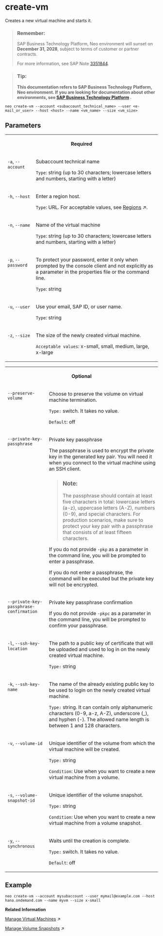 <!-- loio16f9fab6ae2d40fda106cc7b469d484b -->

# create-vm

Creates a new virtual machine and starts it.



> ### Remember:  
> SAP Business Technology Platform, Neo environment will sunset on **December 31, 2028**, subject to terms of customer or partner contracts.
> 
> For more information, see SAP Note [3351844](https://me.sap.com/notes/3351844).

> ### Tip:  
> **This documentation refers to SAP Business Technology Platform, Neo environment. If you are looking for documentation about other environments, see [SAP Business Technology Platform](https://help.sap.com/docs/btp/sap-business-technology-platform/sap-business-technology-platform?version=Cloud) .**



```
neo create-vm --account <subaccount_technical_name> --user <e-mail_or_user> --host <host> --name <vm_name> --size <vm_size>
```



## Parameters




<table>
<tr>
<th valign="top" colspan="2">

Required

</th>
</tr>
<tr>
<td valign="top">

`-a`, `--account`

</td>
<td valign="top">

Subaccount technical name

`Type`: string \(up to 30 characters; lowercase letters and numbers, starting with a letter\)

</td>
</tr>
<tr>
<td valign="top">

`-h`, `--host`

</td>
<td valign="top">

Enter a region host.

`Type`: URL. For acceptable values, see [Regions](https://help.sap.com/viewer/65de2977205c403bbc107264b8eccf4b/Cloud/en-US/350356d1dc314d3199dca15bd2ab9b0e.html "You can deploy applications in different regions. Each region represents a geographical location (for example, Europe, US East) where applications, data, or services are hosted.") :arrow_upper_right:.

</td>
</tr>
<tr>
<td valign="top">

`-n`, `--name` 

</td>
<td valign="top">

Name of the virtual machine

`Type`: string \(up to 30 characters; lowercase letters and numbers, starting with a letter\)

</td>
</tr>
<tr>
<td valign="top">

`-p`, `--password`

</td>
<td valign="top">

To protect your password, enter it only when prompted by the console client and not explicitly as a parameter in the properties file or the command line.

`Type`: string

</td>
</tr>
<tr>
<td valign="top">

`-u`, `--user`

</td>
<td valign="top">

Use your email, SAP ID, or user name.

`Type`: string

</td>
</tr>
<tr>
<td valign="top">

`-z`, `--size` 

</td>
<td valign="top">

The size of the newly created virtual machine.

`Acceptable values`: x-small, small, medium, large, x-large

</td>
</tr>
</table>


<table>
<tr>
<th valign="top" colspan="2">

Optional

</th>
</tr>
<tr>
<td valign="top">

`--preserve-volume`

</td>
<td valign="top">

Choose to preserve the volume on virtual machine termination.

`Type:` switch. It takes no value.

`Default`: off

</td>
</tr>
<tr>
<td valign="top">

`--private-key-passphrase`

</td>
<td valign="top">

Private key passphrase

The passphrase is used to encrypt the private key in the generated key pair. You will need it when you connect to the virtual machine using an SSH client.

> ### Note:  
> The passphrase should contain at least five characters in total: lowercase letters \(a-z\), uppercase letters \(A-Z\), numbers \(0-9\), and special characters. For production scenarios, make sure to protect your key pair with a passphrase that consists of at least fifteen characters.

If you do not provide `-pkp` as a parameter in the command line, you will be prompted to enter a passphrase.

If you do not enter a passphrase, the command will be executed but the private key will not be encrypted.

</td>
</tr>
<tr>
<td valign="top">

`--private-key-passphrase-confirmation` 

</td>
<td valign="top">

Private key passphrase confirmation

If you do not provide `-pkpc` as a parameter in the command line, you will be prompted to confirm your passphrase.

</td>
</tr>
<tr>
<td valign="top">

`-l`, `--ssh-key-location`

</td>
<td valign="top">

The path to a public key of certificate that will be uploaded and used to log in on the newly created virtual machine.

`Type:` string

</td>
</tr>
<tr>
<td valign="top">

`-k`, `--ssh-key-name` 

</td>
<td valign="top">

The name of the already existing public key to be used to login on the newly created virtual machine.

`Type:` string. It can contain only alphanumeric characters \(0-9, a-z, A-Z\), underscore \(\_\), and hyphen \(-\). The allowed name length is between 1 and 128 characters.

</td>
</tr>
<tr>
<td valign="top">

`-v`, `--volume-id` 

</td>
<td valign="top">

Unique identifier of the volume from which the virtual machine will be created.

`Type:` string

`Condition`: Use when you want to create a new virtual machine from a volume.

</td>
</tr>
<tr>
<td valign="top">

`-s`, `--volume-snapshot-id` 

</td>
<td valign="top">

Unique identifier of the volume snapshot.

`Type:` string

`Condition`: Use when you want to create a new virtual machine from a volume snapshot.

</td>
</tr>
<tr>
<td valign="top">

`-y`, `--synchronous` 

</td>
<td valign="top">

Waits until the creation is complete.

`Type:` switch. It takes no value.

`Default`: off

</td>
</tr>
</table>



## Example

```
neo create-vm --account mysubaccount --user mymail@example.com --host hana.ondemand.com --name myvm --size x-small
```

**Related Information**  


[Manage Virtual Machines](https://help.sap.com/viewer/c746ff81651e4b8fb6efc11146091016/Cloud/en-US/c0d2dd37428944d3b673ffdd74f3a975.html "You can create and start a virtual machine using either the SAP BTP cockpit or the console client. Then, you establish a secure communication channel to it over Secure Shell (SSH) protocol. You open an SSH tunnel and get all the communication details needed for you to log in to the virtual machine and install and maintain your software.") :arrow_upper_right:

[Manage Volume Snapshots](https://help.sap.com/viewer/c746ff81651e4b8fb6efc11146091016/Cloud/en-US/93dd4760f72f42f6a668c903030272a4.html "You can take a snapshot of an existing virtual machine volume in your subaccount and use it to create a new virtual machine with the same file system thus saving any manual installation.") :arrow_upper_right:

